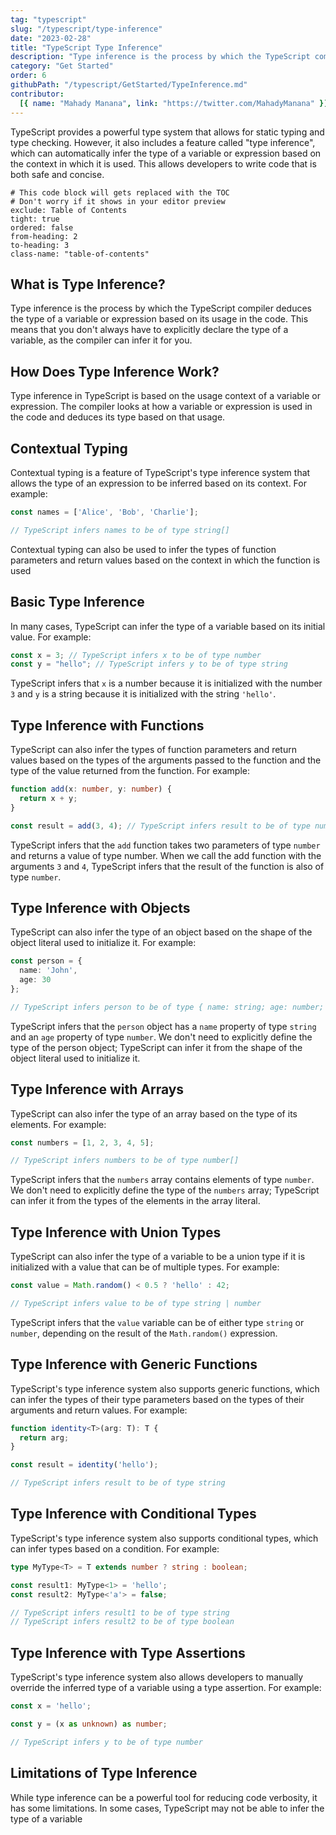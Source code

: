 ```yaml
---
tag: "typescript"
slug: "/typescript/type-inference"
date: "2023-02-28"
title: "TypeScript Type Inference"
description: "Type inference is the process by which the TypeScript compiler deduces the type of a variable or expression based on its usage in the code."
category: "Get Started"
order: 6
githubPath: "/typescript/GetStarted/TypeInference.md"
contributor:
  [{ name: "Mahady Manana", link: "https://twitter.com/MahadyManana" }]
---
```


TypeScript provides a powerful type system that allows for static typing and type checking. However, it also includes a feature called "type inference", which can automatically infer the type of a variable or expression based on the context in which it is used. This allows developers to write code that is both safe and concise.


```toc
# This code block will gets replaced with the TOC
# Don't worry if it shows in your editor preview
exclude: Table of Contents
tight: true
ordered: false
from-heading: 2
to-heading: 3
class-name: "table-of-contents"
```


## What is Type Inference?

Type inference is the process by which the TypeScript compiler deduces the type of a variable or expression based on its usage in the code. This means that you don't always have to explicitly declare the type of a variable, as the compiler can infer it for you.

## How Does Type Inference Work?

Type inference in TypeScript is based on the usage context of a variable or expression. The compiler looks at how a variable or expression is used in the code and deduces its type based on that usage.


## Contextual Typing

Contextual typing is a feature of TypeScript's type inference system that allows the type of an expression to be inferred based on its context. For example:

```typescript
const names = ['Alice', 'Bob', 'Charlie'];

// TypeScript infers names to be of type string[]
```

Contextual typing can also be used to infer the types of function parameters and return values based on the context in which the function is used

## Basic Type Inference

In many cases, TypeScript can infer the type of a variable based on its initial value. For example:

```typescript
const x = 3; // TypeScript infers x to be of type number
const y = "hello"; // TypeScript infers y to be of type string
```

TypeScript infers that `x` is a number because it is initialized with the number `3` and `y` is a string because it is initialized with the string `'hello'`.

## Type Inference with Functions

TypeScript can also infer the types of function parameters and return values based on the types of the arguments passed to the function and the type of the value returned from the function. For example:

```typescript
function add(x: number, y: number) {
  return x + y;
}

const result = add(3, 4); // TypeScript infers result to be of type number
```
TypeScript infers that the `add` function takes two parameters of type `number` and returns a value of type number. When we call the add function with the arguments `3` and `4`, TypeScript infers that the result of the function is also of type `number`.

## Type Inference with Objects

TypeScript can also infer the type of an object based on the shape of the object literal used to initialize it. For example:

```typescript
const person = {
  name: 'John',
  age: 30
};

// TypeScript infers person to be of type { name: string; age: number; }
```

TypeScript infers that the `person` object has a `name` property of type `string` and an `age` property of type `number`. We don't need to explicitly define the type of the person object; TypeScript can infer it from the shape of the object literal used to initialize it.

## Type Inference with Arrays

TypeScript can also infer the type of an array based on the type of its elements. For example:

```typescript
const numbers = [1, 2, 3, 4, 5];

// TypeScript infers numbers to be of type number[]

```
TypeScript infers that the `numbers` array contains elements of type `number`. We don't need to explicitly define the type of the `numbers` array; TypeScript can infer it from the types of the elements in the array literal.

## Type Inference with Union Types

TypeScript can also infer the type of a variable to be a union type if it is initialized with a value that can be of multiple types. For example:

```typescript
const value = Math.random() < 0.5 ? 'hello' : 42;

// TypeScript infers value to be of type string | number
```
TypeScript infers that the `value` variable can be of either type `string` or `number`, depending on the result of the `Math.random()` expression.

## Type Inference with Generic Functions

TypeScript's type inference system also supports generic functions, which can infer the types of their type parameters based on the types of their arguments and return values. For example:

```typescript
function identity<T>(arg: T): T {
  return arg;
}

const result = identity('hello');

// TypeScript infers result to be of type string
```

## Type Inference with Conditional Types

TypeScript's type inference system also supports conditional types, which can infer types based on a condition. For example:

```typescript
type MyType<T> = T extends number ? string : boolean;

const result1: MyType<1> = 'hello';
const result2: MyType<'a'> = false;

// TypeScript infers result1 to be of type string
// TypeScript infers result2 to be of type boolean
```


## Type Inference with Type Assertions

TypeScript's type inference system also allows developers to manually override the inferred type of a variable using a type assertion. For example:

```typescript
const x = 'hello';

const y = (x as unknown) as number;

// TypeScript infers y to be of type number
```



## Limitations of Type Inference

While type inference can be a powerful tool for reducing code verbosity, it has some limitations. In some cases, TypeScript may not be able to infer the type of a variable